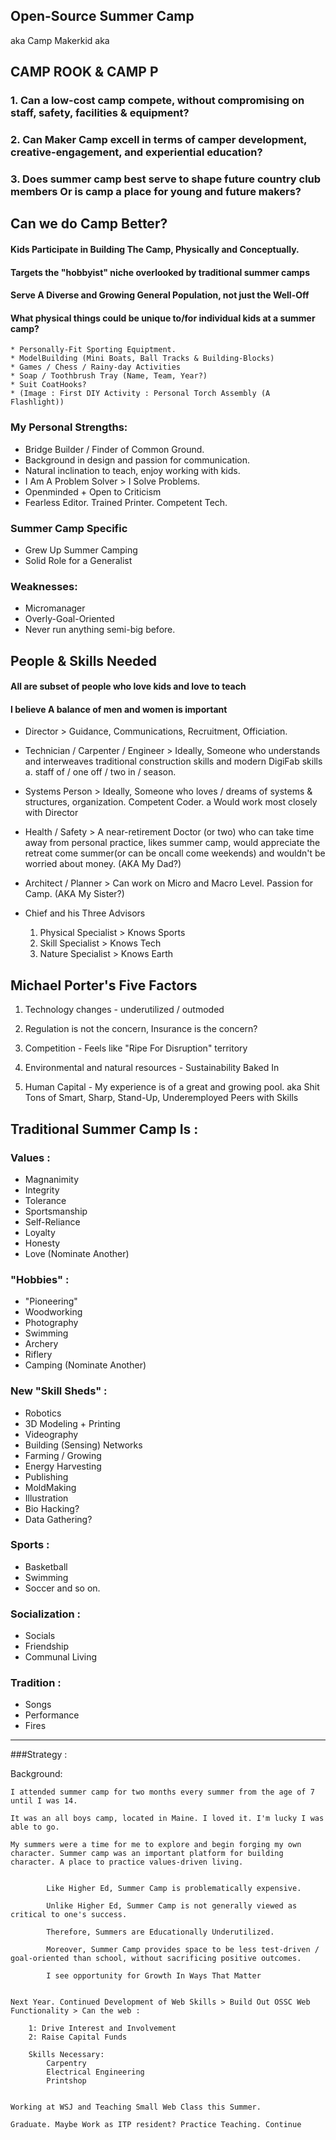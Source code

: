 ## Open-Source Summer Camp 
aka Camp Makerkid aka
## CAMP ROOK & CAMP P

### 1. Can a low-cost camp compete, without compromising on staff, safety, facilities & equipment?
### 2. Can Maker Camp excell in terms of camper development, creative-engagement, and experiential education?
### 3. Does summer camp best serve to shape future country club members  Or is camp a place for young and future makers?

## Can we do Camp Better?

#### Kids Participate in Building The Camp, Physically and Conceptually.
#### Targets the "hobbyist" niche overlooked by traditional summer camps
#### Serve A Diverse and Growing General Population, not just the Well-Off

#### What physical things could be unique to/for individual kids at a summer camp?
	* Personally-Fit Sporting Equiptment. 
	* ModelBuilding (Mini Boats, Ball Tracks & Building-Blocks)
	* Games / Chess / Rainy-day Activities
	* Soap / Toothbrush Tray (Name, Team, Year?)
	* Suit CoatHooks?
	* (Image : First DIY Activity : Personal Torch Assembly (A Flashlight))

### My Personal Strengths:

* Bridge Builder / Finder of Common Ground.
* Background in design and passion for communication.
* Natural inclination to teach, enjoy working with kids.
* I Am A Problem Solver > I Solve Problems.
* Openminded + Open to Criticism
* Fearless Editor. Trained Printer. Competent Tech.

### Summer Camp Specific
* Grew Up Summer Camping
* Solid Role for a Generalist

### Weaknesses:
* Micromanager
* Overly-Goal-Oriented
* Never run anything semi-big before. 

## People & Skills Needed
#### All are subset of people who love kids and love to teach
#### I believe A balance of men and women is important 

* Director > Guidance, Communications, Recruitment, Officiation. 
* Technician / Carpenter / Engineer > Ideally, Someone who understands and interweaves traditional construction skills and modern DigiFab skills
	a. staff of / one off / two in / season.
* Systems Person > Ideally, Someone who loves / dreams of systems & structures, organization. Competent Coder.
	a Would work most closely with Director
* Health / Safety > A near-retirement Doctor (or two) who can take time away from personal practice,
likes summer camp, would appreciate the retreat come summer(or can be oncall come weekends) and wouldn't be worried about money.
(AKA My Dad?)

* Architect / Planner > Can work on Micro and Macro Level. Passion for Camp.
(AKA My Sister?)

* Chief and his Three Advisors
	1. Physical Specialist > Knows Sports
	2. Skill Specialist > Knows Tech
	3. Nature Specialist > Knows Earth


## Michael Porter's Five Factors 
1. Technology changes - underutilized / outmoded
2. Regulation is not the concern, Insurance is the concern?
3. Competition - Feels like "Ripe For Disruption" territory

4. Environmental and natural resources - Sustainability Baked In

5. Human Capital - My experience is of a great and growing pool.
aka Shit Tons of Smart, Sharp, Stand-Up, Underemployed Peers with Skills


## Traditional Summer Camp Is : 

### Values : 
* Magnanimity
* Integrity
* Tolerance
* Sportsmanship
* Self-Reliance
* Loyalty
* Honesty 
* Love
(Nominate Another)

### "Hobbies" :
* "Pioneering"
* Woodworking
* Photography
* Swimming
* Archery
* Riflery
* Camping
(Nominate Another)

### New "Skill Sheds" :
* Robotics
* 3D Modeling + Printing
* Videography
* Building (Sensing) Networks
* Farming / Growing
* Energy Harvesting
* Publishing
* MoldMaking
* Illustration
* Bio Hacking? 
* Data Gathering?

### Sports :
* Basketball
* Swimming
* Soccer
and so on. 

### Socialization : 
* Socials
* Friendship
* Communal Living

### Tradition :
* Songs
* Performance
* Fires




------------------------------------------

###Strategy :

Background:
	
	I attended summer camp for two months every summer from the age of 7 until I was 14. 

	It was an all boys camp, located in Maine. I loved it. I'm lucky I was able to go. 

	My summers were a time for me to explore and begin forging my own character. Summer camp was an important platform for building character. A place to practice values-driven living. 

			
			Like Higher Ed, Summer Camp is problematically expensive.
			
			Unlike Higher Ed, Summer Camp is not generally viewed as critical to one's success.
			
			Therefore, Summers are Educationally Underutilized. 
			
			Moreover, Summer Camp provides space to be less test-driven / goal-oriented than school, without sacrificing positive outcomes. 
			
			I see opportunity for Growth In Ways That Matter


	Next Year. Continued Development of Web Skills > Build Out OSSC Web Functionality > Can the web :

		1: Drive Interest and Involvement
		2: Raise Capital Funds

		Skills Necessary:
			Carpentry
			Electrical Engineering
			Printshop


	Working at WSJ and Teaching Small Web Class this Summer.

	Graduate. Maybe Work as ITP resident? Practice Teaching. Continue 


	